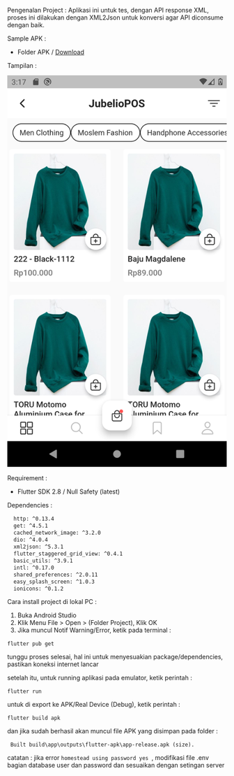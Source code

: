 Pengenalan Project :
Aplikasi ini untuk tes, dengan API response XML, proses ini dilakukan dengan XML2Json untuk konversi agar API diconsume dengan baik.

Sample APK :
- Folder APK / [Download](https://github.com/aldysetiaa/FlutterProject/blob/main/APK/)

Tampilan :

![alt text](https://github.com/aldysetiaa/FlutterProject/blob/main/APK/pic1.png)
 

Requirement :
- Flutter SDK 2.8 / Null Safety (latest) 

Dependencies :

```
  http: ^0.13.4
  get: ^4.5.1
  cached_network_image: ^3.2.0
  dio: ^4.0.4
  xml2json: ^5.3.1
  flutter_staggered_grid_view: ^0.4.1
  basic_utils: ^3.9.1
  intl: ^0.17.0 
  shared_preferences: ^2.0.11
  easy_splash_screen: ^1.0.3
  ionicons: ^0.1.2

  ```

Cara install project di lokal PC :
1. Buka Android Studio 
2. Klik Menu File > Open > (Folder Project), Klik OK
3. Jika muncul Notif Warning/Error, ketik pada terminal :
```
flutter pub get
```
tunggu proses selesai, hal ini untuk menyesuakian package/dependencies,
pastikan koneksi internet lancar

setelah itu, untuk running aplikasi pada emulator, ketik perintah :
```
flutter run
```
untuk di export ke APK/Real Device (Debug), ketik perintah :
```
flutter build apk
```
dan jika sudah berhasil akan muncul file APK yang disimpan pada folder :
```
 Built build\app\outputs\flutter-apk\app-release.apk (size).
``` 

catatan : jika error ```homestead using password yes ```, modifikasi file .env bagian database user dan password dan sesuaikan dengan setingan server

